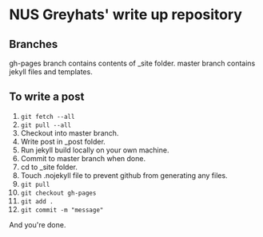 # NUS Greyhats' write up repository

## Branches
gh-pages branch contains contents of _site folder.
master branch contains jekyll files and templates.

## To write a post
1. `git fetch --all`
1. `git pull --all`
1. Checkout into master branch.
1. Write post in _post folder.
1. Run jekyll build locally on your own machine.
1. Commit to master branch when done.
1. cd to _site folder.
1. Touch .nojekyll file to prevent github from generating any files.
1. `git pull`
1. `git checkout gh-pages`
1. `git add .`
1. `git commit -m "message"`

And you're done.
